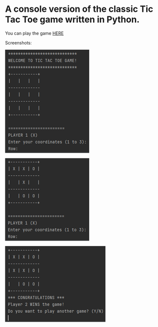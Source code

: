 # A console version of the classic Tic Tac Toe game written in Python.

You can play the game [HERE](https://replit.com/@bopzen/Tic-Tac-Toe-Game-Console-Version?v=1#main.py)

Screenshots:

![](https://github.com/bopzen/Python_Small_Projects/blob/main/01%20Tic%20Tac%20Toe%20Game%20-%20Console%20Version/TicTacToeWelcome.png)

![](https://github.com/bopzen/Python_Small_Projects/blob/main/01%20Tic%20Tac%20Toe%20Game%20-%20Console%20Version/TicTacToeGame.png)

![](https://github.com/bopzen/Python_Small_Projects/blob/main/01%20Tic%20Tac%20Toe%20Game%20-%20Console%20Version/TicTacToeWin.png)
